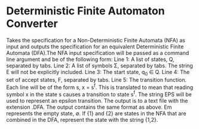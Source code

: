 # Deterministic Finite Automaton Converter

Takes the specification for a Non-Deterministic Finite Automata (NFA) as input and outputs the specification for an equivalent Deterministic Finite Automata (DFA).The NFA input specification will be passed as a command line argument and be of the following form:
  Line 1: A list of states, Q, separated by tabs.
  Line 2: A list of symbols Σ, separated by tabs. The string E will not be explicitly included.
  Line 3: The start state, q<sub>0</sub> ∈ Q.
  Line 4: The set of accept states, F, separated by tabs.
  Line 5: The transition function. Each line will be of the form s, x = s<sup>f</sup>. This is translated to mean that reading symbol x in the state s causes a transition to state s<sup>f</sup>. The string EPS will be used to represent an epsilon transition.
  The output is to a text file with the extension .DFA. The output contains the same format as above. Em represents the empty state, ∅. If {1} and {2} are states in the NFA that are combined in the DFA, represent the state with the string {1,2}.
  
